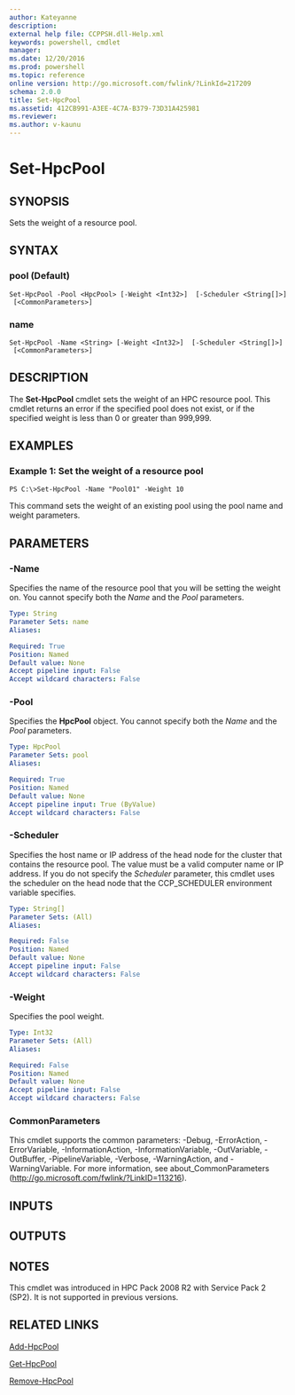 ```yaml
---
author: Kateyanne
description:
external help file: CCPPSH.dll-Help.xml
keywords: powershell, cmdlet
manager:
ms.date: 12/20/2016
ms.prod: powershell
ms.topic: reference
online version: http://go.microsoft.com/fwlink/?LinkId=217209
schema: 2.0.0
title: Set-HpcPool
ms.assetid: 412CB991-A3EE-4C7A-B379-73D31A425981
ms.reviewer:
ms.author: v-kaunu
---
```


# Set-HpcPool

## SYNOPSIS
Sets the weight of a resource pool.

## SYNTAX

### pool (Default)
```
Set-HpcPool -Pool <HpcPool> [-Weight <Int32>]  [-Scheduler <String[]>]
 [<CommonParameters>]
```

### name
```
Set-HpcPool -Name <String> [-Weight <Int32>]  [-Scheduler <String[]>]
 [<CommonParameters>]
```

## DESCRIPTION
The **Set-HpcPool** cmdlet sets the weight of an HPC resource pool.
This cmdlet returns an error if the specified pool does not exist, or if the specified weight is less than 0 or greater than 999,999.

## EXAMPLES

### Example 1: Set the weight of a resource pool
```
PS C:\>Set-HpcPool -Name "Pool01" -Weight 10
```

This command sets the weight of an existing pool using the pool name and weight parameters.

## PARAMETERS

### -Name
Specifies the name of the resource pool that you will be setting the weight on.
You cannot specify both the *Name* and the *Pool* parameters.

```yaml
Type: String
Parameter Sets: name
Aliases:

Required: True
Position: Named
Default value: None
Accept pipeline input: False
Accept wildcard characters: False
```

### -Pool
Specifies the **HpcPool** object.
You cannot specify both the *Name* and the *Pool* parameters.

```yaml
Type: HpcPool
Parameter Sets: pool
Aliases:

Required: True
Position: Named
Default value: None
Accept pipeline input: True (ByValue)
Accept wildcard characters: False
```

### -Scheduler
Specifies the host name or IP address of the head node for the cluster that contains the resource pool.
The value must be a valid computer name or IP address.
If you do not specify the *Scheduler* parameter, this cmdlet uses the scheduler on the head node that the CCP_SCHEDULER environment variable specifies.

```yaml
Type: String[]
Parameter Sets: (All)
Aliases:

Required: False
Position: Named
Default value: None
Accept pipeline input: False
Accept wildcard characters: False
```

### -Weight
Specifies the pool weight.

```yaml
Type: Int32
Parameter Sets: (All)
Aliases:

Required: False
Position: Named
Default value: None
Accept pipeline input: False
Accept wildcard characters: False
```

### CommonParameters
This cmdlet supports the common parameters: -Debug, -ErrorAction, -ErrorVariable, -InformationAction, -InformationVariable, -OutVariable, -OutBuffer, -PipelineVariable, -Verbose, -WarningAction, and -WarningVariable. For more information, see about_CommonParameters (http://go.microsoft.com/fwlink/?LinkID=113216).

## INPUTS

## OUTPUTS

## NOTES
This cmdlet was introduced in HPC Pack 2008 R2 with Service Pack 2 (SP2). It is not supported in previous versions.

## RELATED LINKS

[Add-HpcPool](./Add-HpcPool.md)

[Get-HpcPool](./Get-HpcPool.md)

[Remove-HpcPool](./Remove-HpcPool.md)

